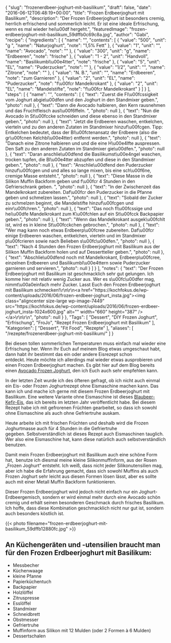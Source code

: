 {
    "slug": "frozenerdbeer-joghurt-mit-basilikum",
    "draft": false,
    "date": "2016-06-12T06:48:19+00:00",
    "title": "Frozen Erdbeerjoghurt mit Basilikum",
    "description": "Der Frozen Erdbeerjoghurt ist besonders cremig, herrlich erfrischend und sommerlich leicht. Er ist eine ideale Erfrischung, wenn es mal wieder hei\u00df hergeht.",
    "featuredImage": "frozen-erdbeerjoghurt-mit-basilikum_59dffb0c69c8a.jpg",
    "author": "Gabi",
    "recipe": {
        "ingredients": [
            {
                "name": "",
                "contents": [
                    {
                        "value": "500",
                        "unit": "g ",
                        "name": "Naturjoghurt",
                        "note": "1,5% Fett"
                    },
                    {
                        "value": "1",
                        "unit": "",
                        "name": "Avocado",
                        "note": ""
                    },
                    {
                        "value": "300",
                        "unit": "g",
                        "name": "Erdbeeren",
                        "note": "frische"
                    },
                    {
                        "value": "1 - 2",
                        "unit": "Handvoll",
                        "name": "Basilikumbl\u00e4tter",
                        "note": "frische"
                    },
                    {
                        "value": "5",
                        "unit": "EL",
                        "name": "Puderzucker",
                        "note": ""
                    },
                    {
                        "value": "1\/2",
                        "unit": "",
                        "name": "Zitrone",
                        "note": ""
                    },
                    {
                        "value": "N. B.",
                        "unit": "",
                        "name": "Erdbeeren",
                        "note": "zum Garnieren"
                    },
                    {
                        "value": "2",
                        "unit": "EL",
                        "name": "Puderzucker",
                        "note": "f\u00fcr Mandelkrokant"
                    },
                    {
                        "value": "2",
                        "unit": "EL",
                        "name": "Mandelstifte",
                        "note": "f\u00fcr Mandelkrokant"
                    }
                ]
            }
        ],
        "steps": [
            {
                "name": "",
                "contents": [
                    {
                        "text": "Zuerst die Fl\u00fcssigkeit vom Joghurt abgie\u00dfen und den Joghurt in den Standmixer geben.",
                        "photo": null
                    },
                    {
                        "text": "Dann die Avocado halbieren, den Kern rausnehmen und das Fruchtfleisch ausl\u00f6ffeln. ",
                        "photo": null
                    },
                    {
                        "text": "Nun die Avocado in St\u00fccke schneiden und diese ebenso in den Standmixer geben.",
                        "photo": null
                    },
                    {
                        "text": "Jetzt die Erdbeeren waschen, entkelchen, vierteln und zu den anderen Zutaten im Standmixer hinzuf\u00fcgen. Tipp: Entkelchen bedeutet, dass der Bl\u00fctenansatz der Erdbeere (also die gr\u00fcnen Kelchbl\u00e4tter) entfernt werden.",
                        "photo": null
                    },
                    {
                        "text": "Danach eine Zitrone halbieren und und die eine H\u00e4lfte auspressen. Den Saft zu den anderen Zutaten im Standmixer gie\u00dfen.",
                        "photo": null
                    },
                    {
                        "text": "Daran anschlie\u00dfend die Basilikumst\u00e4ngel waschen, trocken tupfen, die Bl\u00e4tter abzupfen und diese in den Standmixer geben.",
                        "photo": null
                    },
                    {
                        "text": "Anschlie\u00dfend den Puderzucker hinzuf\u00fcgen und und alles so lange mixen, bis eine sch\u00f6ne, cremige Masse entsteht.",
                        "photo": null
                    },
                    {
                        "text": "Diese Masse in die Silikon Muffin  Backform geben und f\u00fcr 4 Stunden in den Gefrierschrank geben. ",
                        "photo": null
                    },
                    {
                        "text": "In der Zwischenzeit das Mandelkrokant zubereiten. Daf\u00fcr den Puderzucker in die Pfanne geben und schmelzen lassen.",
                        "photo": null
                    },
                    {
                        "text": "Sobald der Zucker zu schmelzen beginnt, die Mandelstifte hinzuf\u00fcgen und einr\u00fchren.",
                        "photo": null
                    },
                    {
                        "text": "Das noch fl\u00fcssige und hei\u00dfe Mandelkrokant zum K\u00fchlen auf ein St\u00fcck Backpapier geben.",
                        "photo": null
                    },
                    {
                        "text": "Wenn das Mandelkrokant ausgek\u00fchlt ist, wird es in kleine St\u00fcckchen gebrochen.",
                        "photo": null
                    },
                    {
                        "text": "Wer mag kann noch etwas Erdbeerp\u00fcree zubereiten. Daf\u00fcr einige Erdbeeren waschen, entkelchen, vierteln und im Standmixer p\u00fcrieren sowie nach Belieben s\u00fc\u00dfen.",
                        "photo": null
                    },
                    {
                        "text": "Nach 4 Stunden den Frozen Erdbeerjoghurt mit Basilikum aus der Silikon Muffin Backform holen und auf Dessertteller geben.",
                        "photo": null
                    },
                    {
                        "text": "Abschlie\u00dfend noch mit Mandelkrokant, Erdbeerp\u00fcree, einzelnen Erdbeeren und Basilikumbl\u00e4ttern sowie Puderzucker garnieren und servieren.",
                        "photo": null
                    }
                ]
            }
        ],
        "notes": {
            "text": "Der Frozen Erdbeerjoghurt mit Basilikum ist geschmacklich sehr gut gelungen. Ich komme hier mit relativ wenig Zucker aus. Wer es s\u00fc\u00dfer mag, nimmt\u00a0einfach mehr Zucker. Lasst Euch den Frozen Erdbeerjoghurt mit Basilikum schmecken!\r\n\r\n<a href=\"https:\/\/kochfokus.de\/wp-content\/uploads\/2016\/06\/frozen-erdbeer-joghurt_insta.jpg\"><img class=\"aligncenter size-large wp-image-7449\" src=\"https:\/\/kochfokus.de\/wp-content\/uploads\/2016\/06\/frozen-erdbeer-joghurt_insta-1024x600.jpg\" alt=\"\" width=\"660\" height=\"387\" \/><\/a>\r\n\r\n",
            "photo": null
        }
    },
    "Tags": [
        "Dessert",
        "DIY Frozen Joghurt",
        "Erfrischung",
        "FroJo",
        "Rezept Frozen Erdbeerjoghurt mit Basilikum"
    ],
    "Kategorien": [
        "Dessert",
        "Fit Food",
        "Rezepte"
    ],
    "aliases": [
        "\/rezepte\/frozenerdbeer-joghurt-mit-basilikum\/"
    ]
}

Bei diesen tollen sommerlichen Temperaturen muss einfach mal wieder eine Erfrischung her. Wenn Ihr Euch auf meinem Blog etwas umgeschaut habt, dann habt ihr bestimmt das ein oder andere Eisrezept schon entdeckt. Heute möchte ich allerdings mal wieder etwas ausprobieren und einen Frozen Erdbeerjoghurt machen. Es gibt hier auf dem Blog bereits einen [Avocado Frozen Joghurt][1], den ich Euch auch sehr empfehlen kann.

In der letzten Zeit wurde ich des öfteren gefragt, ob ich nicht auch einmal ein Eis- oder Frozen Joghurtrezept ohne Eismaschine machen kann. Das kann ich und mache ich gerne mit diesem Frozen Erdbeerjoghurt mit Basilikum. Eine weitere Variante ohne Eismaschine ist dieses [Blaubeer-Kefir-Eis][2], das ich bereits im letzten Jahr veröffentlicht habe. Bei diesem Rezept habe ich mit gefrorenen Früchten gearbeitet, so dass ich sowohl ohne Eismaschine als auch ohne Gefriertruhe auskam.

Heute arbeite ich mit frischen Früchten und deshalb wird die Frozen Joghurtmasse auch für 4 Stunden in die Gefriertruhe gegeben. Selbstverständlich ist dieses Rezept auch Eismaschinen tauglich. Wer also eine Eismaschine hat, kann diese natürlich auch selbstverständlich benutzen.

Damit mein Frozen Erdbeerjoghurt mit Basilikum auch eine schöne Form hat,  benutze ich diesmal meine kleine Silikonmuffinform, aus der Rosen &#8222;Frozen Joghurt&#8220; entsteht. Ich weiß, dass nicht jeder Silikonutensilien mag, aber ich habe die Erfahrung gemacht, dass sich sowohl Muffins als auch Frozen Joghurt sehr leicht aus diesen Formen lösen lässt, aber es sollte auch mit einer Metall Muffin Backform funktionieren.

Dieser Frozen Erdbeerjoghurt wird jedoch nicht einfach nur ein Joghurt-Erdbeergemisch, sondern er wird einmal mehr durch eine Avocado schön cremig und erhält seinen besonderen Geschmack durch frisches Basilikum. Ich hoffe, dass diese Kombination geschmacklich nicht nur gut ist, sondern auch besonders köstlich ist.

 {{< photo filename="frozen-erdbeerjoghurt-mit-basilikum_59dffb12880fc.jpg" >}} 

## 

## An Küchengeräten und -utensilien braucht man für den Frozen Erdbeerjoghurt mit Basilikum:

 * Messbecher
 * Küchenwaage
 * kleine Pfanne
 * Papierküchentuch
 * Backpapier
 * Holzlöffel
 * Zitruspresse
 * Esslöffel
 * Standmixer
 * Schneidbrett
 * Obstmesser
 * Gefriertruhe
 * Muffinform aus Silikon mit 12 Mulden (oder 2 Formen à 6 Mulden)
 * Dessertschalen



 [1]: https://kochfokus.de/rezepte/avocado-frozen-joghurt/
 [2]: https://kochfokus.de/rezepte/blaubeer-kefir-eis-ohne-eismaschine/